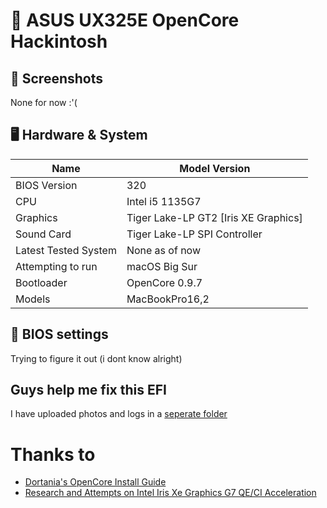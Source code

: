 # 🍎 ASUS UX325E OpenCore Hackintosh

## 📸 Screenshots

None for now \:\'\(

## 🖥️ Hardware & System

| Name | Model Version |
| -------- | ----------------------------- |
| BIOS Version | 320 |
| CPU | Intel i5 1135G7 |
| Graphics | Tiger Lake-LP GT2 [Iris XE Graphics] |
| Sound Card | Tiger Lake-LP SPI Controller |
| Latest Tested System | None as of now |
| Attempting to run | macOS Big Sur |
| Bootloader | OpenCore 0.9.7 |
| Models | MacBookPro16,2 | 

## 🔧 BIOS settings

Trying to figure it out (i dont know alright)

## Guys help me fix this EFI

I have uploaded photos and logs in a [seperate folder](./Logs%20and%20Pics/)

# Thanks to

- [Dortania's OpenCore Install Guide](https://dortania.github.io/OpenCore-Install-Guide/)
- [Research and Attempts on Intel Iris Xe Graphics G7 QE/CI Acceleration](https://github.com/lshbluesky/Samsung-NT750XDA-KF59U-Hackintosh/discussions/15)